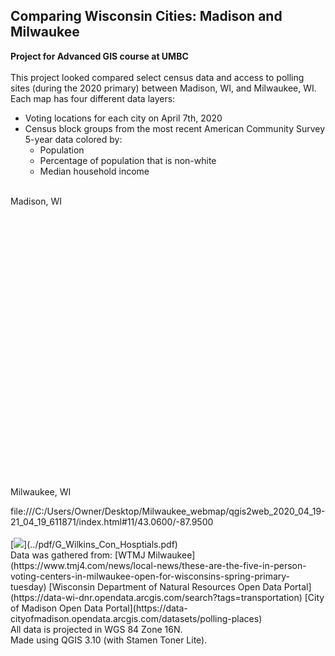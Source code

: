 ## Comparing Wisconsin Cities: Madison and Milwaukee
**Project for Advanced GIS course at UMBC**
<br><br>
This project looked compared select census data and access to polling sites (during the 2020 primary) between Madison, WI, and Milwaukee, WI.  
Each map has four different data layers:  
 <ul>
  <li>Voting locations for each city on April 7th, 2020</li>
  <li>Census block groups from the most recent American Community Survey 5-year data colored by:
    <ul>
      <li>Population</li>
      <li>Percentage of population that is non-white</li>
      <li>Median household income</li>
    </ul>
  </li>
</ul> 
<br>
Madison, WI  
<div id="Madison_map" style="width: 600px; height: 400px"></div>

<br><br>
Milwaukee, WI  
<div>
  file:///C:/Users/Owner/Desktop/Milwaukee_webmap/qgis2web_2020_04_19-21_04_19_611871/index.html#11/43.0600/-87.9500
</div>

<br>
[<image src="../project1_486/images/Cleston_hospitals_map.JPG?raw=true"/>](../pdf/G_Wilkins_Con_Hosptials.pdf)
<br>
Data was gathered from:  
[WTMJ Milwaukee](https://www.tmj4.com/news/local-news/these-are-the-five-in-person-voting-centers-in-milwaukee-open-for-wisconsins-spring-primary-tuesday)  
[Wisconsin Department of Natural Resources Open Data Portal](https://data-wi-dnr.opendata.arcgis.com/search?tags=transportation)  
[City of Madison Open Data Portal](https://data-cityofmadison.opendata.arcgis.com/datasets/polling-places)
<br>
All data is projected in WGS 84 Zone 16N.
<br>
Made using QGIS 3.10 (with Stamen Toner Lite).
